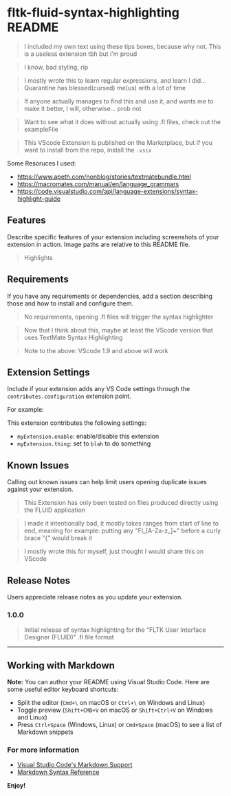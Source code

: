 # fltk-fluid-syntax-highlighting README


> I included my own text using these tips boxes, because why not. This is a useless extension tbh but i'm proud

> I know, bad styling, rip

> I mostly wrote this to learn regular expressions, and learn I did... Quarantine has blessed(cursed) me(us) with a lot of time

> If anyone actually manages to find this and use it, and wants me to make it better, I will, otherwise... prob not

> Want to see what it does without actually using .fl files, check out the exampleFile

> This VScode Extension is published on the Marketplace, but if you want to install from the repo, install the `.vsix`

Some Resoruces I used:
- https://www.apeth.com/nonblog/stories/textmatebundle.html
- https://macromates.com/manual/en/language_grammars
- https://code.visualstudio.com/api/language-extensions/syntax-highlight-guide

## Features

Describe specific features of your extension including screenshots of your extension in action. Image paths are relative to this README file.

> Highlights 

## Requirements

If you have any requirements or dependencies, add a section describing those and how to install and configure them.

> No requirements, opening .fl files will trigger the syntax highlighter

> Now that I think about this, maybe at least the VScode version that uses TextMate Syntax Highlighting

> Note to the above: VScode 1.9 and above will work

## Extension Settings

Include if your extension adds any VS Code settings through the `contributes.configuration` extension point.

For example:

This extension contributes the following settings:

* `myExtension.enable`: enable/disable this extension
* `myExtension.thing`: set to `blah` to do something

## Known Issues

Calling out known issues can help limit users opening duplicate issues against your extension.

> This Extension has only been tested on files produced directly using the FLUID application

> I made it intentionally bad, it mostly takes ranges from start of line to end, meaning for example: putting any "Fl_[A-Za-z_]+" before a curly brace "{" would break it

> I mostly wrote this for myself, just thought I would share this on VScode

## Release Notes

Users appreciate release notes as you update your extension.

### 1.0.0

>Initial release of syntax highlighting for the \"FLTK User Interface Designer (FLUID)\" .fl file format

-----------------------------------------------------------------------------------------------------------

## Working with Markdown

**Note:** You can author your README using Visual Studio Code.  Here are some useful editor keyboard shortcuts:

* Split the editor (`Cmd+\` on macOS or `Ctrl+\` on Windows and Linux)
* Toggle preview (`Shift+CMD+V` on macOS or `Shift+Ctrl+V` on Windows and Linux)
* Press `Ctrl+Space` (Windows, Linux) or `Cmd+Space` (macOS) to see a list of Markdown snippets

### For more information

* [Visual Studio Code's Markdown Support](http://code.visualstudio.com/docs/languages/markdown)
* [Markdown Syntax Reference](https://help.github.com/articles/markdown-basics/)

**Enjoy!**
